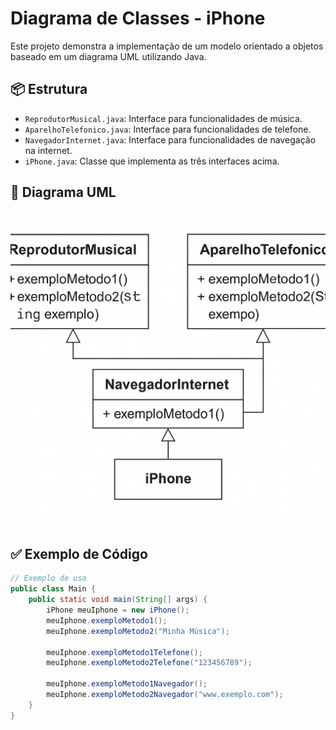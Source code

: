 # Diagrama de Classes - iPhone

Este projeto demonstra a implementação de um modelo orientado a objetos baseado em um diagrama UML utilizando Java.

## 📦 Estrutura

- `ReprodutorMusical.java`: Interface para funcionalidades de música.
- `AparelhoTelefonico.java`: Interface para funcionalidades de telefone.
- `NavegadorInternet.java`: Interface para funcionalidades de navegação na internet.
- `iPhone.java`: Classe que implementa as três interfaces acima.

## 📐 Diagrama UML

![Diagrama UML](A_UML_class_diagram_in_the_image_illustrates_relat.png)

## ✅ Exemplo de Código

```java
// Exemplo de uso
public class Main {
    public static void main(String[] args) {
        iPhone meuIphone = new iPhone();
        meuIphone.exemploMetodo1();
        meuIphone.exemploMetodo2("Minha Música");

        meuIphone.exemploMetodo1Telefone();
        meuIphone.exemploMetodo2Telefone("123456789");

        meuIphone.exemploMetodo1Navegador();
        meuIphone.exemploMetodo2Navegador("www.exemplo.com");
    }
}
```
